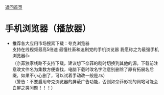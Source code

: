[返回首页](https://github.com/quickvideosharing/QinYingNote/blob/main/README.md)         
# 手机浏览器（播放器）            

* 推荐各大应用市场搜索下载：夸克浏览器     
支持在线视频最高5倍速 最懂社畜和追剧党的手机浏览器 我愿称之为最强手机浏览器👍     
（奈菲独家线路不支持下载。建议想下奈菲的剧时切换到其他的源。下载前注意改文件名为集数方便查找，电脑下载时改名字注意别删除了原有拓展名后缀，如果不小心删了，可以试着手动改一般是.ts）        
（警告：不要启用夸克浏览器的屏蔽广告功能，否则如奈菲影视的网站可能会白屏之类问题！！！）             

